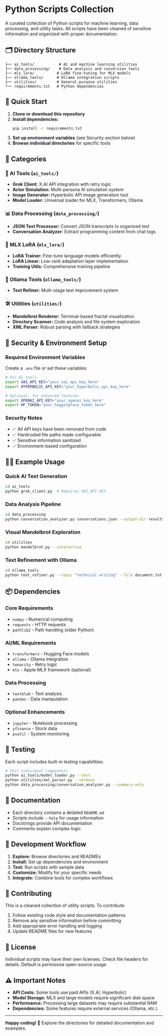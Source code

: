 # Python Scripts Collection

A curated collection of Python scripts for machine learning, data processing, and utility tasks. All scripts have been cleaned of sensitive information and organized with proper documentation.

## 🗂️ Directory Structure

```
├── ai_tools/           # AI and machine learning utilities
├── data_processing/    # Data analysis and conversion tools  
├── mlx_lora/          # LoRA fine-tuning for MLX models
├── ollama_tools/      # Ollama integration scripts
├── utilities/         # General-purpose utilities
└── requirements.txt   # Python dependencies
```

## 🚀 Quick Start

1. **Clone or download this repository**
2. **Install dependencies:**
   ```bash
   pip install -r requirements.txt
   ```
3. **Set up environment variables** (see Security section below)
4. **Browse individual directories** for specific tools

## 📁 Categories

### 🤖 AI Tools (`ai_tools/`)
- **Grok Client:** X.AI API integration with retry logic
- **Actor Simulation:** Multi-persona AI simulation system
- **Image Generator:** Hyperbolic API image generation tool
- **Model Loader:** Universal loader for MLX, Transformers, Ollama

### 📊 Data Processing (`data_processing/`)  
- **JSON Text Processor:** Convert JSON transcripts to organized text
- **Conversation Analyzer:** Extract programming content from chat logs

### 🧠 MLX LoRA (`mlx_lora/`)
- **LoRA Trainer:** Fine-tune language models efficiently
- **LoRA Linear:** Low-rank adaptation layer implementation  
- **Training Utils:** Comprehensive training pipeline

### 🦙 Ollama Tools (`ollama_tools/`)
- **Text Refiner:** Multi-stage text improvement system

### 🛠️ Utilities (`utilities/`)
- **Mandelbrot Renderer:** Terminal-based fractal visualization
- **Directory Scanner:** Code analysis and file system exploration
- **XML Parser:** Robust parsing with fallback strategies

## 🔐 Security & Environment Setup

### Required Environment Variables

Create a `.env` file or set these variables:

```bash
# For AI tools
export XAI_API_KEY="your_xai_api_key_here"
export HYPERBOLIC_API_KEY="your_hyperbolic_api_key_here"

# Optional: for enhanced features
export OPENAI_API_KEY="your_openai_key_here"
export HF_TOKEN="your_huggingface_token_here"
```

### Security Notes
- ✅ All API keys have been removed from code
- ✅ Hardcoded file paths made configurable  
- ✅ Sensitive information sanitized
- ✅ Environment-based configuration

## 🏃‍♂️ Example Usage

### Quick AI Text Generation
```bash
cd ai_tools
python grok_client.py  # Requires XAI_API_KEY
```

### Data Analysis Pipeline
```bash
cd data_processing
python conversation_analyzer.py conversations.json --output-dir results/
```

### Visual Mandelbrot Exploration
```bash
cd utilities  
python mandelbrot.py --interactive
```

### Text Refinement with Ollama
```bash
cd ollama_tools
python text_refiner.py --topic "technical writing" --file document.txt
```

## 📦 Dependencies

### Core Requirements
- `numpy` - Numerical computing
- `requests` - HTTP requests
- `pathlib2` - Path handling (older Python)

### AI/ML Requirements  
- `transformers` - Hugging Face models
- `ollama` - Ollama integration
- `tenacity` - Retry logic
- `mlx` - Apple MLX framework (optional)

### Data Processing
- `textblob` - Text analysis
- `pandas` - Data manipulation

### Optional Enhancements
- `jupyter` - Notebook processing
- `yfinance` - Stock data
- `psutil` - System monitoring

## 🧪 Testing

Each script includes built-in testing capabilities:

```bash
# Test individual components
python ai_tools/model_loader.py --test
python utilities/xml_parser.py --verbose  
python data_processing/conversation_analyzer.py --summary-only
```

## 📖 Documentation

- Each directory contains a detailed `README.md`
- Scripts include `--help` for usage information
- Docstrings provide API documentation
- Comments explain complex logic

## 🔄 Development Workflow

1. **Explore:** Browse directories and READMEs
2. **Install:** Set up dependencies and environment
3. **Test:** Run scripts with sample data
4. **Customize:** Modify for your specific needs
5. **Integrate:** Combine tools for complex workflows

## 🤝 Contributing

This is a cleaned collection of utility scripts. To contribute:

1. Follow existing code style and documentation patterns
2. Remove any sensitive information before committing
3. Add appropriate error handling and logging
4. Update README files for new features

## 📝 License

Individual scripts may have their own licenses. Check file headers for details. Default is permissive open-source usage.

## ⚠️ Important Notes

- **API Costs:** Some tools use paid APIs (X.AI, Hyperbolic)
- **Model Storage:** MLX and large models require significant disk space
- **Performance:** Processing large datasets may require substantial RAM
- **Dependencies:** Some features require external services (Ollama, etc.)

---

**Happy coding! 🎉** Explore the directories for detailed documentation and examples.